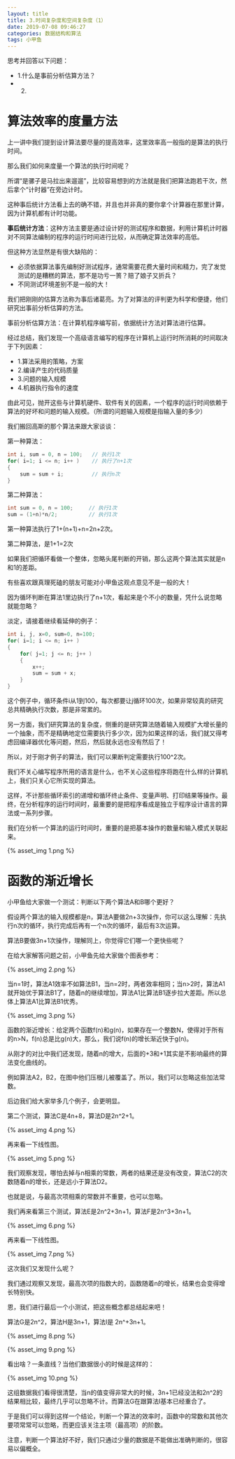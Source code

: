 ```yaml
---
layout: title
title: 3.时间复杂度和空间复杂度（1）
date: 2019-07-08 09:46:27
categories: 数据结构和算法
tags: 小甲鱼
---
```

思考并回答以下问题：
* 1.什么是事前分析估算方法？
* 2.

<!--more-->

# 算法效率的度量方法

上一讲中我们提到设计算法要尽量的提高效率，这里效率高一般指的是算法的执行时间。

那么我们如何来度量一个算法的执行时间呢？

所谓“是骡子是马拉出来遛遛”，比较容易想到的方法就是我们把算法跑若干次，然后拿个“计时器”在旁边计时。

这种事后统计方法看上去的确不错，并且也并非真的要你拿个计算器在那里计算，因为计算机都有计时功能。

**事后统计方法**：这种方法主要是通过设计好的测试程序和数据，利用计算机计时器对不同算法编制的程序的运行时间进行比较，从而确定算法效率的高低。

但这种方法显然是有很大缺陷的：

* 必须依据算法事先编制好测试程序，通常需要花费大量时间和精力，完了发觉测试的是糟糕的算法，那不是功亏一篑？赔了娘子又折兵？
* 不同测试环境差别不是一般的大！

我们把刚刚的估算方法称为事后诸葛亮。为了对算法的评判更为科学和便捷，他们研究出事前分析估算的方法。

事前分析估算方法：在计算机程序编写前，依据统计方法对算法进行估算。

经过总结，我们发现一个高级语言编写的程序在计算机上运行时所消耗的时间取决于下列因素：

* 1.算法采用的策略，方案
* 2.编译产生的代码质量
* 3.问题的输入规模
* 4.机器执行指令的速度

由此可见，抛开这些与计算机硬件、软件有关的因素，一个程序的运行时间依赖于算法的好坏和问题的输入规模。（所谓的问题输入规模是指输入量的多少）

我们搬回高斯的那个算法来跟大家谈谈：

第一种算法：
```c
int i, sum = 0, n = 100;   // 执行1次
for( i=1; i <= n; i++ )    // 执行了n+1次
{
    sum = sum + i;         // 执行n次
}
```
第二种算法：
```c
int sum = 0, n = 100;     // 执行1次
sum = (1+n)*n/2;          // 执行1次
```

第一种算法执行了1+(n+1)+n=2n+2次。

第二种算法，是1+1=2次

如果我们把循环看做一个整体，忽略头尾判断的开销，那么这两个算法其实就是n和1的差距。

有些喜欢跟真理死磕的朋友可能对小甲鱼这观点意见不是一般的大！

因为循环判断在算法1里边执行了n+1次，看起来是个不小的数量，凭什么说忽略就能忽略？

淡定，请接着继续看延伸的例子：
```c
int i, j, x=0, sum=0, n=100;
for( i=1; i <= n; i++ )
{
    for( j=1; j <= n; j++ )
    {
        x++;
        sum = sum + x;
    }
}
```
这个例子中，循环条件i从1到100，每次都要让j循环100次，如果非常较真的研究总共精确执行次数，那是非常累的。

另一方面，我们研究算法的复杂度，侧重的是研究算法随着输入规模扩大增长量的一个抽象，而不是精确地定位需要执行多少次，因为如果这样的话，我们就又得考虑回编译器优化等问题，然后，然后就永远也没有然后了！

所以，对于刚才例子的算法，我们可以果断判定需要执行100^2次。

我们不关心编写程序所用的语言是什么，也不关心这些程序将跑在什么样的计算机上，我们只关心它所实现的算法。

这样，不计那些循环索引的递增和循环终止条件、变量声明、打印结果等操作。最终，在分析程序的运行时间时，最重要的是把程序看成是独立于程序设计语言的算法或一系列步骤。

我们在分析一个算法的运行时间时，重要的是把基本操作的数量和输入模式关联起来。

{% asset_img 1.png %}

# 函数的渐近增长

小甲鱼给大家做一个测试：判断以下两个算法A和B哪个更好？

假设两个算法的输入规模都是n，算法A要做2n+3次操作，你可以这么理解：先执行n次的循环，执行完成后再有一个n次的循环，最后有3次运算。

算法B要做3n+1次操作，理解同上，你觉得它们哪一个更快些呢？

在给大家解答问题之前，小甲鱼先给大家做个图表参考：

{% asset_img 2.png %}

当n=1时，算法A1效率不如算法B1，当n=2时，两者效率相同；当n>2时，算法A1就开始优于算法B1了，随着n的继续增加，算法A1比算法B1逐步拉大差距。所以总体上算法A1比算法B1优秀。

{% asset_img 3.png %}

函数的渐近增长：给定两个函数f(n)和g(n)，如果存在一个整数N，使得对于所有的n>N，f(n)总是比g(n)大，那么，我们说f(n)的增长渐近快于g(n)。

从刚才的对比中我们还发现，随着n的增大，后面的+3和+1其实是不影响最终的算法变化曲线的。

例如算法A2，B2，在图中他们压根儿被覆盖了。所以，我们可以忽略这些加法常数。

后边我们给大家举多几个例子，会更明显。

第二个测试，算法C是4n+8，算法D是2n^2+1。

{% asset_img 4.png %}

再来看一下线性图。

{% asset_img 5.png %}

我们观察发现，哪怕去掉与n相乘的常数，两者的结果还是没有改变，算法C2的次数随着n的增长，还是远小于算法D2。

也就是说，与最高次项相乘的常数并不重要，也可以忽略。

我们再来看第三个测试，算法E是2n^2+3n+1，算法F是2n^3+3n+1。

{% asset_img 6.png %}

再来看一下线性图。

{% asset_img 7.png %}

这次我们又发现什么呢？

我们通过观察又发现，最高次项的指数大的，函数随着n的增长，结果也会变得增长特别快。

恩，我们进行最后一个小测试，把这些概念都总结起来吧！

算法G是2n^2，算法H是3n+1，算法I是 2n^+3n+1。

{% asset_img 8.png %}

{% asset_img 9.png %}

看出啥？一条直线？当他们数据很小的时候是这样的：

{% asset_img 10.png %}

这组数据我们看得很清楚，当n的值变得非常大的时候，3n+1已经没法和2n^2的结果相比较，最终几乎可以忽略不计。而算法G在跟算法I基本已经重合了。

于是我们可以得到这样一个结论，判断一个算法的效率时，函数中的常数和其他次要项常常可以忽略，而更应该关注主项（最高项）的阶数。

注意，判断一个算法好不好，我们只通过少量的数据是不能做出准确判断的，很容易以偏概全。